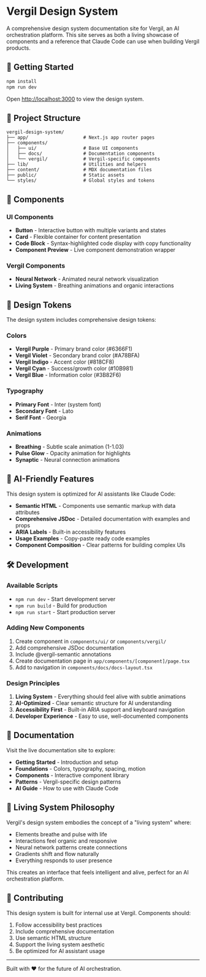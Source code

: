 # Vergil Design System

A comprehensive design system documentation site for Vergil, an AI orchestration platform. This site serves as both a living showcase of components and a reference that Claude Code can use when building Vergil products.

## 🚀 Getting Started

```bash
npm install
npm run dev
```

Open [http://localhost:3000](http://localhost:3000) to view the design system.

## 📁 Project Structure

```
vergil-design-system/
├── app/                    # Next.js app router pages
├── components/
│   ├── ui/                 # Base UI components
│   ├── docs/               # Documentation components
│   └── vergil/             # Vergil-specific components
├── lib/                    # Utilities and helpers
├── content/                # MDX documentation files
├── public/                 # Static assets
└── styles/                 # Global styles and tokens
```

## 🧩 Components

### UI Components
- **Button** - Interactive button with multiple variants and states
- **Card** - Flexible container for content presentation
- **Code Block** - Syntax-highlighted code display with copy functionality
- **Component Preview** - Live component demonstration wrapper

### Vergil Components
- **Neural Network** - Animated neural network visualization
- **Living System** - Breathing animations and organic interactions

## 🎨 Design Tokens

The design system includes comprehensive design tokens:

### Colors
- **Vergil Purple** - Primary brand color (#6366F1)
- **Vergil Violet** - Secondary brand color (#A78BFA)
- **Vergil Indigo** - Accent color (#818CF8)
- **Vergil Cyan** - Success/growth color (#10B981)
- **Vergil Blue** - Information color (#3B82F6)

### Typography
- **Primary Font** - Inter (system font)
- **Secondary Font** - Lato
- **Serif Font** - Georgia

### Animations
- **Breathing** - Subtle scale animation (1-1.03)
- **Pulse Glow** - Opacity animation for highlights
- **Synaptic** - Neural connection animations

## 🤖 AI-Friendly Features

This design system is optimized for AI assistants like Claude Code:

- **Semantic HTML** - Components use semantic markup with data attributes
- **Comprehensive JSDoc** - Detailed documentation with examples and props
- **ARIA Labels** - Built-in accessibility features
- **Usage Examples** - Copy-paste ready code examples
- **Component Composition** - Clear patterns for building complex UIs

## 🛠 Development

### Available Scripts

- `npm run dev` - Start development server
- `npm run build` - Build for production
- `npm run start` - Start production server

### Adding New Components

1. Create component in `components/ui/` or `components/vergil/`
2. Add comprehensive JSDoc documentation
3. Include @vergil-semantic annotations
4. Create documentation page in `app/components/[component]/page.tsx`
5. Add to navigation in `components/docs/docs-layout.tsx`

### Design Principles

1. **Living System** - Everything should feel alive with subtle animations
2. **AI-Optimized** - Clear semantic structure for AI understanding
3. **Accessibility First** - Built-in ARIA support and keyboard navigation
4. **Developer Experience** - Easy to use, well-documented components

## 📖 Documentation

Visit the live documentation site to explore:

- **Getting Started** - Introduction and setup
- **Foundations** - Colors, typography, spacing, motion
- **Components** - Interactive component library
- **Patterns** - Vergil-specific design patterns
- **AI Guide** - How to use with Claude Code

## 🔮 Living System Philosophy

Vergil's design system embodies the concept of a "living system" where:

- Elements breathe and pulse with life
- Interactions feel organic and responsive
- Neural network patterns create connections
- Gradients shift and flow naturally
- Everything responds to user presence

This creates an interface that feels intelligent and alive, perfect for an AI orchestration platform.

## 🤝 Contributing

This design system is built for internal use at Vergil. Components should:

1. Follow accessibility best practices
2. Include comprehensive documentation
3. Use semantic HTML structure
4. Support the living system aesthetic
5. Be optimized for AI assistant usage

---

Built with ❤️ for the future of AI orchestration.
